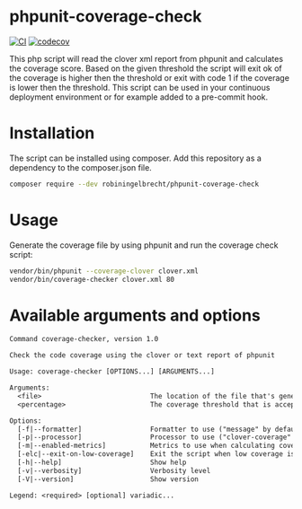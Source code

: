 # phpunit-coverage-check
[![CI](https://github.com/robiningelbrecht/phpunit-coverage-check/actions/workflows/main.yml/badge.svg?branch=master)](https://github.com/robiningelbrecht/phpunit-coverage-check/actions/workflows/main.yml)
[![codecov](https://codecov.io/gh/robiningelbrecht/phpunit-coverage-check/branch/master/graph/badge.svg?token=W8QR00MSP7)](https://codecov.io/gh/robiningelbrecht/phpunit-coverage-check)

This php script will read the clover xml report from phpunit and calculates the coverage score. Based on the given threshold the script will exit ok of the coverage is higher then the threshold or exit with code 1 if the coverage is lower then the threshold.
This script can be used in your continuous deployment environment or for example added to a pre-commit hook.

# Installation
The script can be installed using composer. Add this repository as a dependency to the composer.json file.

```bash
composer require --dev robiningelbrecht/phpunit-coverage-check
```
# Usage

Generate the coverage file by using phpunit and run the coverage check script:

```bash
vendor/bin/phpunit --coverage-clover clover.xml
vendor/bin/coverage-checker clover.xml 80
```
# Available arguments and options

```diff
Command coverage-checker, version 1.0

Check the code coverage using the clover or text report of phpunit

Usage: coverage-checker [OPTIONS...] [ARGUMENTS...]

Arguments:
  <file>                           The location of the file that's generated by phpunit
  <percentage>                     The coverage threshold that is acceptable. Min = 1, Max = 100

Options:
  [-f|--formatter]                 Formatter to use ("message" by default)
  [-p|--processor]                 Processor to use ("clover-coverage" by default)  
  [-m|--enabled-metrics]           Metrics to use when calculating coverage. Defaults to all
  [-elc|--exit-on-low-coverage]    Exit the script when low coverage is detected. Defaults to "true"
  [-h|--help]                      Show help
  [-v|--verbosity]                 Verbosity level
  [-V|--version]                   Show version

Legend: <required> [optional] variadic...
```
